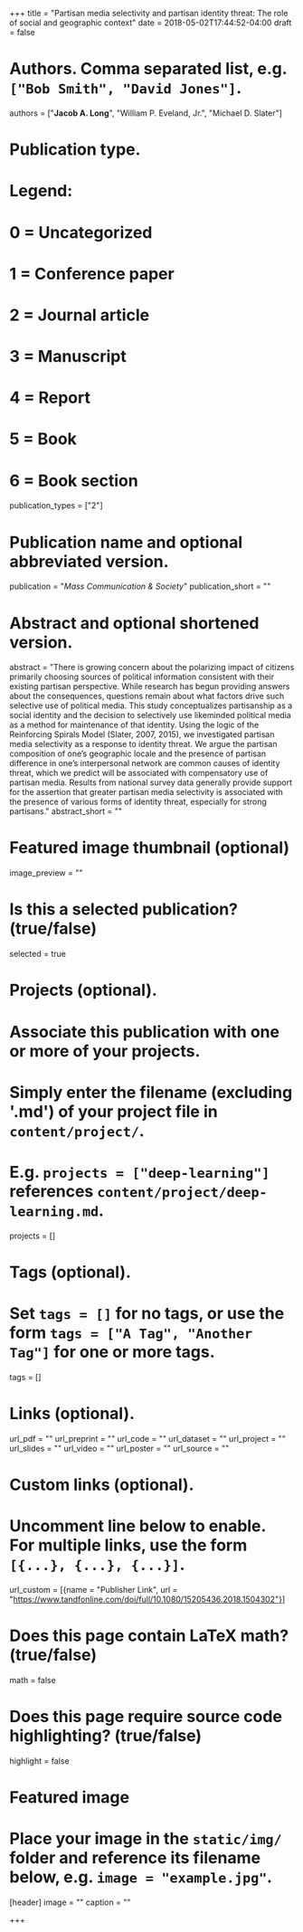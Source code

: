 +++
title = "Partisan media selectivity and partisan identity threat: The role of social and geographic context"
date = 2018-05-02T17:44:52-04:00
draft = false

# Authors. Comma separated list, e.g. `["Bob Smith", "David Jones"]`.
authors = ["**Jacob A. Long**", "William P. Eveland, Jr.",
"Michael D. Slater"]

# Publication type.
# Legend:
# 0 = Uncategorized
# 1 = Conference paper
# 2 = Journal article
# 3 = Manuscript
# 4 = Report
# 5 = Book
# 6 = Book section
publication_types = ["2"]

# Publication name and optional abbreviated version.
publication = "*Mass Communication & Society*"
publication_short = ""

# Abstract and optional shortened version.
abstract = "There is growing concern about the polarizing impact of citizens primarily choosing sources of political information consistent with their existing partisan perspective. While research has begun providing answers about the consequences, questions remain about what factors drive such selective use of political media. This study conceptualizes partisanship as a social identity and the decision to selectively use likeminded political media as a method for maintenance of that identity. Using the logic of the Reinforcing Spirals Model (Slater, 2007, 2015), we investigated partisan media selectivity as a response to identity threat. We argue the partisan composition of one’s geographic locale and the presence of partisan difference in one’s interpersonal network are common causes of identity threat, which we predict will be associated with compensatory use of partisan media. Results from national survey data generally provide support for the assertion that greater partisan media selectivity is associated with the presence of various forms of identity threat, especially for strong partisans."
abstract_short = ""

# Featured image thumbnail (optional)
image_preview = ""

# Is this a selected publication? (true/false)
selected = true

# Projects (optional).
#   Associate this publication with one or more of your projects.
#   Simply enter the filename (excluding '.md') of your project file in `content/project/`.
#   E.g. `projects = ["deep-learning"]` references `content/project/deep-learning.md`.
projects = []

# Tags (optional).
#   Set `tags = []` for no tags, or use the form `tags = ["A Tag", "Another Tag"]` for one or more tags.
tags = []

# Links (optional).
url_pdf = ""
url_preprint = ""
url_code = ""
url_dataset = ""
url_project = ""
url_slides = ""
url_video = ""
url_poster = ""
url_source = ""

# Custom links (optional).
#   Uncomment line below to enable. For multiple links, use the form `[{...}, {...}, {...}]`.
 url_custom = [{name = "Publisher Link", url = "https://www.tandfonline.com/doi/full/10.1080/15205436.2018.1504302"}]

# Does this page contain LaTeX math? (true/false)
math = false

# Does this page require source code highlighting? (true/false)
highlight = false

# Featured image
# Place your image in the `static/img/` folder and reference its filename below, e.g. `image = "example.jpg"`.
[header]
image = ""
caption = ""

+++
